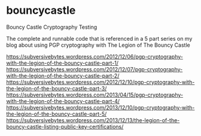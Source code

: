 # bouncycastle
Bouncy Castle Cryptography Testing

The complete and runnable code that is referenced in a 5 part series on my blog about using PGP cryptography with The Legion of The Bouncy Castle

https://subversivebytes.wordpress.com/2012/12/06/pgp-cryptography-with-the-legion-of-the-bouncy-castle-part-1/
https://subversivebytes.wordpress.com/2012/12/07/pgp-cryptography-with-the-legion-of-the-bouncy-castle-part-2/
https://subversivebytes.wordpress.com/2012/12/10/pgp-cryptography-with-the-legion-of-the-bouncy-castle-part-3/
https://subversivebytes.wordpress.com/2013/04/15/pgp-cryptography-with-the-legion-of-the-bouncy-castle-part-4/
https://subversivebytes.wordpress.com/2013/12/10/pgp-cryptography-with-the-legion-of-the-bouncy-castle-part-5/
https://subversivebytes.wordpress.com/2013/12/13/the-legion-of-the-bouncy-castle-listing-public-key-certifications/
